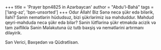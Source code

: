 +++
title = 'Prayer bpn4825 in Azərbaycan'
author = "Abdu'l-Bahá"
tags = ['lang-az', 'bpn-unsorted']
+++
Odur Allah! Biz Sənə necə şükr edə bilərik, İlahi? Sənin nemətlərin hüdudsuz, bizi şükrlərimiz isə məhduddur. Məhdud qeyri-məhduda necə şükr edə bilər? Sənin lütflərinə şükr etməkdə acizik və tam zəifliklə Sənin Mələkutuna üz tutb bəxşiş və nemətlərini artırmanı diləyirik.

Sən Verici, Bəxşedən və Qüdrətlisən.
